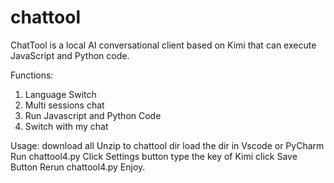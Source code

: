 # chattool
ChatTool is a local AI conversational client based on Kimi that can execute JavaScript and Python code.

Functions:
  1. Language Switch
  2. Multi sessions chat
  3. Run Javascript and Python Code
  4. Switch with my chat

Usage:
  download all
  Unzip to chattool dir
  load the dir in Vscode or PyCharm
  Run chattool4.py
  Click Settings button
  type the key of Kimi
  click Save Button
  Rerun chattool4.py
  Enjoy.

